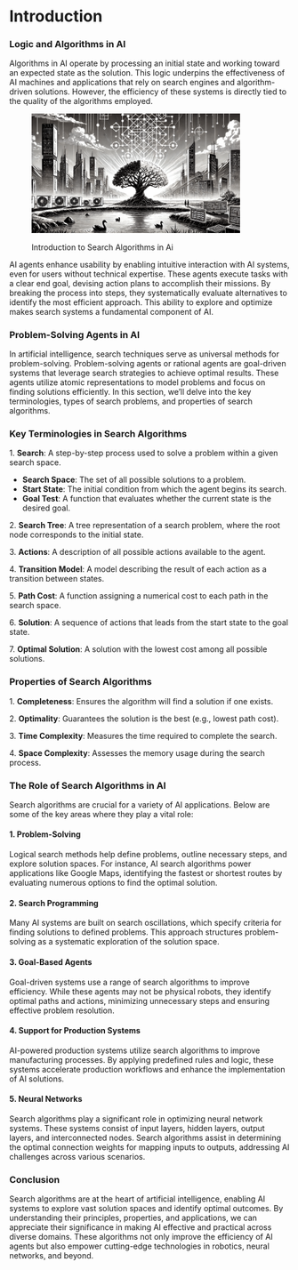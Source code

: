 # Introduction

### Logic and Algorithms in AI

Algorithms in AI operate by processing an initial state and working toward an expected state as the solution. This logic underpins the effectiveness of AI machines and applications that rely on search engines and algorithm-driven solutions. However, the efficiency of these systems is directly tied to the quality of the algorithms employed.

<div align="left"><figure><img src="../../.gitbook/assets/ai-problem-solving-in ai-intro-min.png" alt="" width="375"><figcaption><p>Introduction to Search Algorithms in Ai</p></figcaption></figure></div>

AI agents enhance usability by enabling intuitive interaction with AI systems, even for users without technical expertise. These agents execute tasks with a clear end goal, devising action plans to accomplish their missions. By breaking the process into steps, they systematically evaluate alternatives to identify the most efficient approach. This ability to explore and optimize makes search systems a fundamental component of AI.

### Problem-Solving Agents in AI

In artificial intelligence, search techniques serve as universal methods for problem-solving. Problem-solving agents or rational agents are goal-driven systems that leverage search strategies to achieve optimal results. These agents utilize atomic representations to model problems and focus on finding solutions efficiently. In this section, we’ll delve into the key terminologies, types of search problems, and properties of search algorithms.

### Key Terminologies in Search Algorithms

1\. **Search**: A step-by-step process used to solve a problem within a given search space.

* **Search Space**: The set of all possible solutions to a problem.
* **Start State**: The initial condition from which the agent begins its search.
* &#x20;**Goal Test**: A function that evaluates whether the current state is the desired goal.

2\. **Search Tree**: A tree representation of a search problem, where the root node corresponds to the initial state.

3\. **Actions**: A description of all possible actions available to the agent.

4\. **Transition Model**: A model describing the result of each action as a transition between states.

5\. **Path Cost**: A function assigning a numerical cost to each path in the search space.

6\. **Solution**: A sequence of actions that leads from the start state to the goal state.

7\. **Optimal Solution**: A solution with the lowest cost among all possible solutions.

### Properties of Search Algorithms

1\. **Completeness**: Ensures the algorithm will find a solution if one exists.

2\. **Optimality**: Guarantees the solution is the best (e.g., lowest path cost).

3\. **Time Complexity**: Measures the time required to complete the search.

4\. **Space Complexity**: Assesses the memory usage during the search process.

### The Role of Search Algorithms in AI

Search algorithms are crucial for a variety of AI applications. Below are some of the key areas where they play a vital role:

#### 1. Problem-Solving

Logical search methods help define problems, outline necessary steps, and explore solution spaces. For instance, AI search algorithms power applications like Google Maps, identifying the fastest or shortest routes by evaluating numerous options to find the optimal solution.

#### 2. Search Programming

Many AI systems are built on search oscillations, which specify criteria for finding solutions to defined problems. This approach structures problem-solving as a systematic exploration of the solution space.

#### 3. Goal-Based Agents

Goal-driven systems use a range of search algorithms to improve efficiency. While these agents may not be physical robots, they identify optimal paths and actions, minimizing unnecessary steps and ensuring effective problem resolution.

#### 4. Support for Production Systems

AI-powered production systems utilize search algorithms to improve manufacturing processes. By applying predefined rules and logic, these systems accelerate production workflows and enhance the implementation of AI solutions.

#### 5. Neural Networks

Search algorithms play a significant role in optimizing neural network systems. These systems consist of input layers, hidden layers, output layers, and interconnected nodes. Search algorithms assist in determining the optimal connection weights for mapping inputs to outputs, addressing AI challenges across various scenarios.

### Conclusion

Search algorithms are at the heart of artificial intelligence, enabling AI systems to explore vast solution spaces and identify optimal outcomes. By understanding their principles, properties, and applications, we can appreciate their significance in making AI effective and practical across diverse domains. These algorithms not only improve the efficiency of AI agents but also empower cutting-edge technologies in robotics, neural networks, and beyond.
